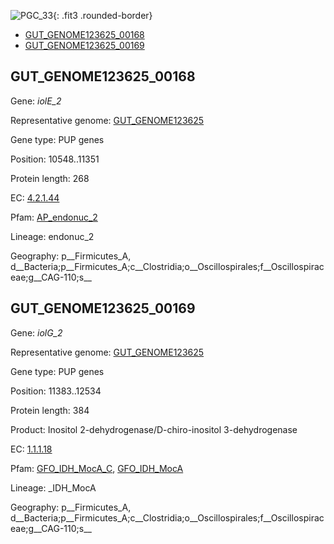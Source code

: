![PGC_33](../static/images/Clusters_figure/PGC_33.jpg){: .fit3 .rounded-border}

<ul id="myTab" class="nav nav-tabs">
  <li class="active">
        <a href="#tab1" data-toggle="tab">GUT_GENOME123625_00168</a>
  </li>
<li><a href="#tab2" data-toggle="tab">GUT_GENOME123625_00169</a></li>
</ul>

<div id="myTabContent" class="tab-content">
  <div class="tab-pane fade in active" id="tab1">

<h2 id="GUT_GENOME123625_00168">GUT_GENOME123625_00168</h2>
<p>Gene: <em>iolE_2</em>
<p>Representative genome: <a href="Asia">GUT_GENOME123625</a></p>
<p>Gene type: PUP genes</p>
<p>Position: 10548..11351</p>
<p>Protein length: 268</p>
<p>EC: <a href="https://www.brenda-enzymes.org/enzyme.php?ecno=4.2.1.44">4.2.1.44</a></p>
<p>Pfam: <a href="http://pfam.xfam.org/family/AP_endonuc_2">AP_endonuc_2</a></p>

<p>Lineage: endonuc_2</p>
<p>Geography: p__Firmicutes_A, d__Bacteria;p__Firmicutes_A;c__Clostridia;o__Oscillospirales;f__Oscillospiraceae;g__CAG-110;s__</p>
  </div>

  <div class="tab-pane fade" id="tab2">

<h2 id="GUT_GENOME123625_00169">GUT_GENOME123625_00169</h2>
<p>Gene: <em>iolG_2</em></p>
<p>Representative genome: <a href="Asia">GUT_GENOME123625</a></p>
<p>Gene type: PUP genes</p>
<p>Position: 11383..12534</p>
<p>Protein length: 384</p>
<p>Product: Inositol 2-dehydrogenase/D-chiro-inositol 3-dehydrogenase</p>
<p>EC: <a href="https://www.brenda-enzymes.org/enzyme.php?ecno=1.1.1.18">1.1.1.18</a></p>
<p>Pfam: <a href="http://pfam.xfam.org/family/GFO_IDH_MocA_C">GFO_IDH_MocA_C</a>, <a href="http://pfam.xfam.org/family/GFO_IDH_MocA">GFO_IDH_MocA</a></p>
<p>Lineage: _IDH_MocA</p>
<p>Geography: p__Firmicutes_A, d__Bacteria;p__Firmicutes_A;c__Clostridia;o__Oscillospirales;f__Oscillospiraceae;g__CAG-110;s__</p>

  </div>
</div>
